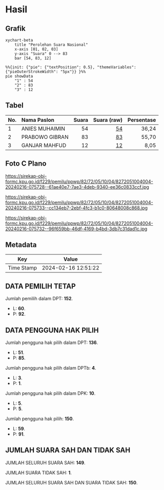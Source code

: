 # Hasil

## Grafik

```mermaid
xychart-beta
    title "Perolehan Suara Nasional"
    x-axis [01, 02, 03]
    y-axis "Suara" 0 --> 83
    bar [54, 83, 12]
```

```mermaid
%%{init: {"pie": {"textPosition": 0.5}, "themeVariables": {"pieOuterStrokeWidth": "5px"}} }%%
pie showData
    "1" : 54
    "2" : 83
    "3" : 12
```

## Tabel

| No. | Nama Paslon    | Suara | Suara (raw) | Persentase |
|:--- |:-------------- | -----:| -----------:| ----------:|
| 1   | ANIES MUHAIMIN | 54    | [54][p-1]   | 36,24      |
| 2   | PRABOWO GIBRAN | 83    | [83][p-2]   | 55,70      |
| 3   | GANJAR MAHFUD  | 12    | [12][p-3]   | 8,05       |


[p-1]: https://github.com/gigit-pemilu/pemilu-2024/blob/main/pilpres/hitung-suara/sub/82-maluku-utara/sub/72-kota-tidore-kepulauan/sub/05-tidore-utara/sub/1004-ome/sub/004-tps/sub/paslon-1.txt
[p-2]: https://github.com/gigit-pemilu/pemilu-2024/blob/main/pilpres/hitung-suara/sub/82-maluku-utara/sub/72-kota-tidore-kepulauan/sub/05-tidore-utara/sub/1004-ome/sub/004-tps/sub/paslon-2.txt
[p-3]: https://github.com/gigit-pemilu/pemilu-2024/blob/main/pilpres/hitung-suara/sub/82-maluku-utara/sub/72-kota-tidore-kepulauan/sub/05-tidore-utara/sub/1004-ome/sub/004-tps/sub/paslon-3.txt

## Foto C Plano

https://sirekap-obj-formc.kpu.go.id/f229/pemilu/ppwp/82/72/05/10/04/8272051004004-20240216-075728--61ae40e7-7ae3-4deb-9340-ee36c0833ccf.jpg

https://sirekap-obj-formc.kpu.go.id/f229/pemilu/ppwp/82/72/05/10/04/8272051004004-20240216-075733--cc134eb7-2ebf-4fc3-b1c0-80648008c868.jpg

https://sirekap-obj-formc.kpu.go.id/f229/pemilu/ppwp/82/72/05/10/04/8272051004004-20240216-075732--96f659bb-46df-4169-b4bd-3db7c31dad1c.jpg


## Metadata

| Key        | Value               |
| ---------- | ------------------- |
| Time Stamp | 2024-02-16 12:51:22 |


## DATA PEMILIH TETAP

Jumlah pemilih dalam DPT: **152**.
 * L: **60**.
 * P: **92**.

## DATA PENGGUNA HAK PILIH

Jumlah pengguna hak pilih dalam DPT: **136**.
 * L: **51**.
 * P: **85**.

Jumlah pengguna hak pilih dalam DPTb: **4**.
 * L: **3**.
 * P: **1**.

Jumlah pengguna hak pilih dalam DPK: **10**.
 * L: **5**.
 * P: **5**.

Jumlah pengguna hak pilih: **150**.
 * L: **59**.
 * P: **91**.

## JUMLAH SUARA SAH DAN TIDAK SAH

JUMLAH SELURUH SUARA SAH: **149**.

JUMLAH SUARA TIDAK SAH: **1**.

JUMLAH SELURUH SUARA SAH DAN SUARA TIDAK SAH: **150**.


